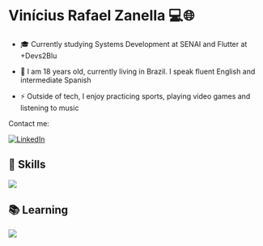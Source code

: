 <!-- Apresentação -->
# Vinícius Rafael Zanella 💻🌐
<p>
  
  - 🎓 Currently studying Systems Development at SENAI and Flutter at +Devs2Blu
  
  - 💬 I am 18 years old, currently living in Brazil. I speak fluent English and intermediate Spanish

  - ⚡ Outside of tech, I enjoy practicing sports, playing video games and listening to music
</p>

<!-- Links -->
Contact me:

[![LinkedIn](https://img.shields.io/badge/LinkedIn-0077B5?style=for-the-badge&logo=linkedin&logoColor=white)](https://br.linkedin.com/in/vin%C3%ADcius-zanella-836596306)

## 🧠 Skills 

<div style="flex-basis: 48%;">
  <img src="https://skillicons.dev/icons?i=figma,java,python,mysql&theme=light" /> 
</div>

## 📚 Learning 

<div style="flex-basis: 48%;">
  <img src="https://skillicons.dev/icons?i=dart,flutter,react&theme=light" /> 
</div>

